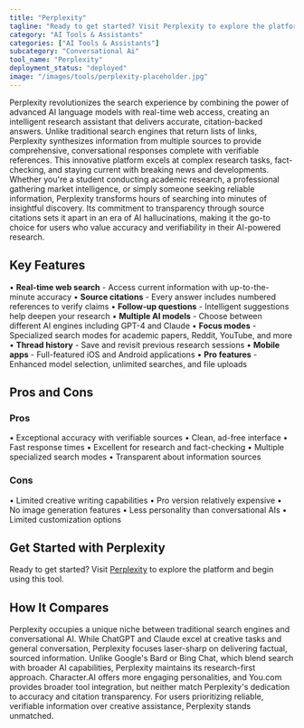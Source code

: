 ```yaml
---
title: "Perplexity"
tagline: "Ready to get started? Visit Perplexity to explore the platform and begin usin..."
category: "AI Tools & Assistants"
categories: ["AI Tools & Assistants"]
subcategory: "Conversational Ai"
tool_name: "Perplexity"
deployment_status: "deployed"
image: "/images/tools/perplexity-placeholder.jpg"
---
```

Perplexity revolutionizes the search experience by combining the power of advanced AI language models with real-time web access, creating an intelligent research assistant that delivers accurate, citation-backed answers. Unlike traditional search engines that return lists of links, Perplexity synthesizes information from multiple sources to provide comprehensive, conversational responses complete with verifiable references. This innovative platform excels at complex research tasks, fact-checking, and staying current with breaking news and developments. Whether you're a student conducting academic research, a professional gathering market intelligence, or simply someone seeking reliable information, Perplexity transforms hours of searching into minutes of insightful discovery. Its commitment to transparency through source citations sets it apart in an era of AI hallucinations, making it the go-to choice for users who value accuracy and verifiability in their AI-powered research.

## Key Features

• **Real-time web search** - Access current information with up-to-the-minute accuracy
• **Source citations** - Every answer includes numbered references to verify claims
• **Follow-up questions** - Intelligent suggestions help deepen your research
• **Multiple AI models** - Choose between different AI engines including GPT-4 and Claude
• **Focus modes** - Specialized search modes for academic papers, Reddit, YouTube, and more
• **Thread history** - Save and revisit previous research sessions
• **Mobile apps** - Full-featured iOS and Android applications
• **Pro features** - Enhanced model selection, unlimited searches, and file uploads

## Pros and Cons

### Pros
• Exceptional accuracy with verifiable sources
• Clean, ad-free interface
• Fast response times
• Excellent for research and fact-checking
• Multiple specialized search modes
• Transparent about information sources

### Cons
• Limited creative writing capabilities
• Pro version relatively expensive
• No image generation features
• Less personality than conversational AIs
• Limited customization options

## Get Started with Perplexity

Ready to get started? Visit [Perplexity](https://www.perplexity.ai) to explore the platform and begin using this tool.

## How It Compares

Perplexity occupies a unique niche between traditional search engines and conversational AI. While ChatGPT and Claude excel at creative tasks and general conversation, Perplexity focuses laser-sharp on delivering factual, sourced information. Unlike Google's Bard or Bing Chat, which blend search with broader AI capabilities, Perplexity maintains its research-first approach. Character.AI offers more engaging personalities, and You.com provides broader tool integration, but neither match Perplexity's dedication to accuracy and citation transparency. For users prioritizing reliable, verifiable information over creative assistance, Perplexity stands unmatched.